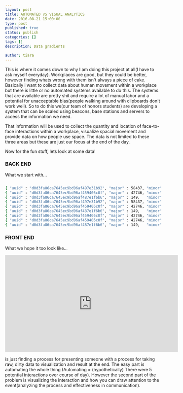 ```yaml
---
layout: post
title: AUTOMATED VS VISUAL ANALYTICS
date: 2016-08-21 15:00:00
type: post
published: true
status: publish
categories: []
tags: []
description: Data gradients

author: tiara
---
```


This is where it comes down to why I am doing this project at all(I have to ask myself everyday). Workplaces are good, but they could be better, however finding whats wrong with them isn't always a piece of cake. Basically i want to collect data about human movement within a workplace but there is little or no automated systems available to do this. The systems that are available are pretty shit and require a lot of manual labor and a potential for unacceptable bias(people walking around with clipboards don't work well). So to do this we(our team of honors students) are developing a system that can be scaled using beacons, base stations and servers to access the information we need. 

That information will be used to collect the quantity and location of face-to-face interactions within a workplace, visualize spacial movement and provide data on how people use space. The data is not limited to these three areas but these are just our focus at the end of the day. 

Now for the fun stuff, lets look at some data!

### BACK END

What we start with...

~~~ bash 

{ "uuid" : "d0d3fa86ca7645ec9bd96af497e31b92", "major" : 58437, "minor" : 57905, "rssi" : -88, "agentId" : "RPI002", "time" : 1467101011808 },
{ "uuid" : "d0d3fa86ca7645ec9bd96af459405c0f", "major" : 42746, "minor" : 49413, "rssi" : -61, "agentId" : "RPI002", "time" : 1467101012758 },
{ "uuid" : "d0d3fa86ca7645ec9bd96af487e1f6b6", "major" : 149,   "minor" : 25502, "rssi" : -78, "agentId" : "RPI004", "time" : 1467101657316 },
{ "uuid" : "d0d3fa86ca7645ec9bd96af497e31b92", "major" : 58437, "minor" : 57905, "rssi" : -84, "agentId" : "RPI002", "time" : 1467101915059 },
{ "uuid" : "d0d3fa86ca7645ec9bd96af459405c0f", "major" : 42746, "minor" : 49413, "rssi" : -56, "agentId" : "RPI002", "time" : 1467101922934 },
{ "uuid" : "d0d3fa86ca7645ec9bd96af487e1f6b6", "major" : 149,   "minor" : 25502, "rssi" : -68, "agentId" : "RPI002", "time" : 1467102157526 },
{ "uuid" : "d0d3fa86ca7645ec9bd96af459405c0f", "major" : 42746, "minor" : 49413, "rssi" : -75, "agentId" : "RPI002", "time" : 1467102163137 },
{ "uuid" : "d0d3fa86ca7645ec9bd96af459405c0f", "major" : 42746, "minor" : 49413, "rssi" : -61, "agentId" : "RPI002", "time" : 1467102173493 },
{ "uuid" : "d0d3fa86ca7645ec9bd96af487e1f6b6", "major" : 149,   "minor" : 25502, "rssi" : -69, "agentId" : "RPI002", "time" : 1467102178023 },

~~~ 

### FRONT END 

What we hope it too look like...

<iframe width="560" height="315" src="https://www.youtube.com/embed/8arjqQBc22A" frameborder="0" allowfullscreen></iframe> 

is just finding a process for presenting someone with a process for taking raw, dirty data to visualization and result at the end. The easy part is automating the whole thing (Automating = (hypothetically) There were 5 potential interactions over course of day). However the second part of the problem is visualizing the interaction and how you can draw attention to the event(analyzing the process and effectiveness in communication). 

